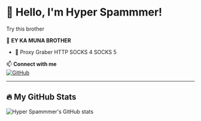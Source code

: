 # 👋 Hello, I'm Hyper Spammmer!
Try this brother 

🚀 **EY KA MUNA BROTHER**  

- 🔧 Proxy Graber HTTP SOCKS 4 SOCKS 5  


📫 **Connect with me**  
[![GitHub](https://img.shields.io/badge/GitHub-000?style=for-the-badge&logo=github)](https://github.com/HyperSpammmer)  

---

## 🔥 My GitHub Stats  
![Hyper Spammmer's GitHub stats](https://github-readme-stats.vercel.app/api?username=HyperSpammmer&show_icons=true&theme=radical)
